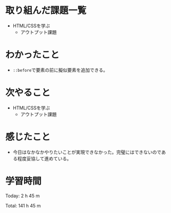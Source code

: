 # 取り組んだ課題一覧
- HTML/CSSを学ぶ
	- アウトプット課題

# わかったこと
- `::before`で要素の前に擬似要素を追加できる。

# 次やること
- HTML/CSSを学ぶ
	- アウトプット課題

# 感じたこと
- 今日はなかなかやりたいことが実現できなかった。完璧にはできないのである程度妥協して進めている。

# 学習時間
Today: 2 h 45 m

Total: 141 h 45 m
